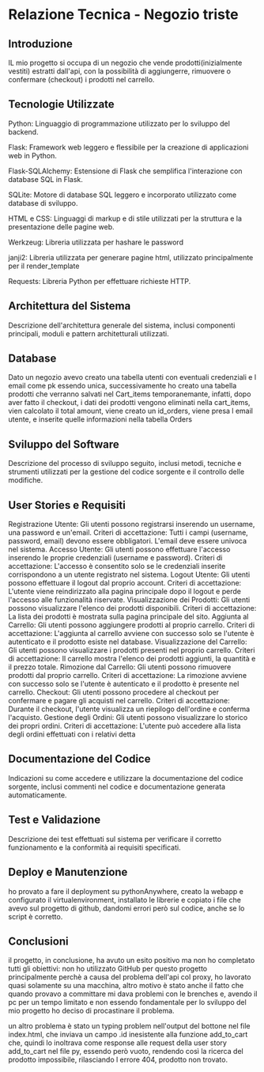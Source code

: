 # Relazione Tecnica - Negozio triste

## Introduzione
IL mio progetto si occupa di un negozio che vende prodotti(inizialmente vestiti) estratti dall'api, con la possibilità di aggiungerre, rimuovere o confermare (checkout) i prodotti nel carrello.
## Tecnologie Utilizzate

Python: Linguaggio di programmazione utilizzato per lo sviluppo del backend.

Flask: Framework web leggero e flessibile per la creazione di applicazioni web in Python.

Flask-SQLAlchemy: Estensione di Flask che semplifica l'interazione con database SQL in Flask.

SQLite: Motore di database SQL leggero e incorporato utilizzato come database di sviluppo.

HTML e CSS: Linguaggi di markup e di stile utilizzati per la struttura e la presentazione delle pagine web.

Werkzeug: Libreria utilizzata per hashare le password

janji2: Libreria utilizzata per generare pagine html, utilizzato principalmente per il render_template

Requests: Libreria Python per effettuare richieste HTTP.

## Architettura del Sistema
Descrizione dell'architettura generale del sistema, inclusi componenti principali, moduli e pattern architetturali utilizzati.
## Database
Dato un negozio avevo creato una tabella utenti con eventuali credenziali e l email come pk essendo unica, successivamente ho creato una tabella prodotti che verranno salvati nel Cart_items temporanemante, infatti, dopo aver fatto il checkout, i dati dei prodotti vengono eliminati nella cart_items, vien calcolato il total amount, viene creato un id_orders, viene presa l email utente, e inserite quelle informazioni nella tabella Orders

## Sviluppo del Software
Descrizione del processo di sviluppo seguito, inclusi metodi, tecniche e strumenti utilizzati per la gestione del codice sorgente e il controllo delle modifiche.

## User Stories e Requisiti
Registrazione Utente:
Gli utenti possono registrarsi inserendo un username, una password e un'email.
Criteri di accettazione: Tutti i campi (username, password, email) devono essere obbligatori. L'email deve essere univoca nel sistema.
Accesso Utente:
Gli utenti possono effettuare l'accesso inserendo le proprie credenziali (username e password).
Criteri di accettazione: L'accesso è consentito solo se le credenziali inserite corrispondono a un utente registrato nel sistema.
Logout Utente:
Gli utenti possono effettuare il logout dal proprio account.
Criteri di accettazione: L'utente viene reindirizzato alla pagina principale dopo il logout e perde l'accesso alle funzionalità riservate.
Visualizzazione dei Prodotti:
Gli utenti possono visualizzare l'elenco dei prodotti disponibili.
Criteri di accettazione: La lista dei prodotti è mostrata sulla pagina principale del sito.
Aggiunta al Carrello:
Gli utenti possono aggiungere prodotti al proprio carrello.
Criteri di accettazione: L'aggiunta al carrello avviene con successo solo se l'utente è autenticato e il prodotto esiste nel database.
Visualizzazione del Carrello:
Gli utenti possono visualizzare i prodotti presenti nel proprio carrello.
Criteri di accettazione: Il carrello mostra l'elenco dei prodotti aggiunti, la quantità e il prezzo totale.
Rimozione dal Carrello:
Gli utenti possono rimuovere prodotti dal proprio carrello.
Criteri di accettazione: La rimozione avviene con successo solo se l'utente è autenticato e il prodotto è presente nel carrello.
Checkout:
Gli utenti possono procedere al checkout per confermare e pagare gli acquisti nel carrello.
Criteri di accettazione: Durante il checkout, l'utente visualizza un riepilogo dell'ordine e conferma l'acquisto.
Gestione degli Ordini:
Gli utenti possono visualizzare lo storico dei propri ordini.
Criteri di accettazione: L'utente può accedere alla lista degli ordini effettuati con i relativi detta

## Documentazione del Codice
Indicazioni su come accedere e utilizzare la documentazione del codice sorgente, inclusi commenti nel codice e documentazione generata automaticamente.

## Test e Validazione
Descrizione dei test effettuati sul sistema per verificare il corretto funzionamento e la conformità ai requisiti specificati.

## Deploy e Manutenzione
ho provato a fare il deployment su pythonAnywhere, creato la webapp e configurato il virtualenvironment, installato le librerie e copiato i file che avevo sul progetto di github, dandomi errori però sul codice, anche se lo script è corretto.
## Conclusioni
il progetto, in conclusione, ha avuto un esito positivo ma non ho completato tutti gli obiettivi: non ho utilizzato GitHub per questo progetto principalmente perchè a causa del problema dell'api col proxy, ho lavorato quasi solamente su una macchina, altro motivo è stato anche il fatto che quando provavo a committare mi dava problemi con le brenches e, avendo il pc per un tempo limitato e non essendo fondamentale per lo sviluppo del mio progetto ho deciso di procastinare il problema. 

un altro problema è stato un typing problem nell'output del bottone nel file index.html, che inviava un campo .id inesistente alla funzione add_to_cart che, quindi lo inoltrava come response alle request della user story add_to_cart nel file py, essendo però vuoto, rendendo così la ricerca del prodotto impossibile, rilasciando l errore 404, prodotto non trovato.


